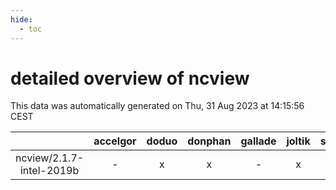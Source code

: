 ```yaml
---
hide:
  - toc
---
```


detailed overview of ncview
===========================


This data was automatically generated on Thu, 31 Aug 2023 at 14:15:56 CEST  

| |accelgor|doduo|donphan|gallade|joltik|skitty|swalot|victini|
| :---: | :---: | :---: | :---: | :---: | :---: | :---: | :---: | :---: |
|ncview/2.1.7-intel-2019b|-|x|x|-|x|x|-|x|
